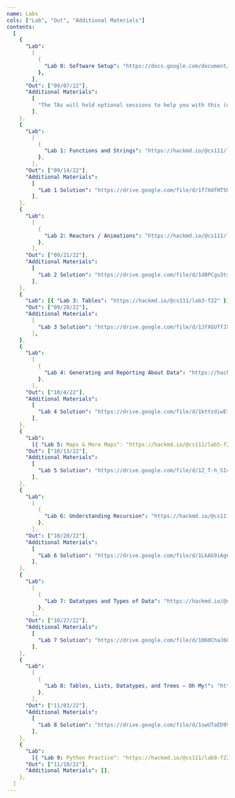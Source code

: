 ```yaml
---
name: Labs
cols: ["Lab", "Out", "Additional Materials"]
contents:
  [
    {
      "Lab":
        [
          {
            "Lab 0: Software Setup": "https://docs.google.com/document/d/1N6KcnBEJEDRvWTR_zMNDDPAqywpbg8xs1AJIRxgFXck/edit?usp=sharing",
          },
        ],
      "Out": ["09/07/22"],
      "Additional Materials":
        [
          "The TAs will hold optional sessions to help you with this (or you can do it on your own). See the hours calendar or Ed for the times.",
        ],
    },
    {
      "Lab":
        [
          {
            "Lab 1: Functions and Strings": "https://hackmd.io/@cs111/lab1-f22",
          },
        ],
      "Out": ["09/14/22"],
      "Additional Materials":
        [
          "Lab 1 Solution": "https://drive.google.com/file/d/1f7XdfHT5Umn9ZyIsq-yRfqgifv-qZoFx/view?usp=sharing",
        ],
    },
    {
      "Lab":
        [
          {
            "Lab 2: Reactors / Animations": "https://hackmd.io/@cs111/lab2-f22",
          },
        ],
      "Out": ["09/21/22"],
      "Additional Materials":
        [
          "Lab 2 Solution": "https://drive.google.com/file/d/1d8PCgu3txoRiRDeJnq_uDjRoLFNBVfwv/view?usp=sharing",
        ],
    },
    {
      "Lab": [{ "Lab 3: Tables": "https://hackmd.io/@cs111/lab3-f22" }],
      "Out": ["09/28/22"],
      "Additional Materials":
        [
          "Lab 3 Solution": "https://drive.google.com/file/d/1JfXGUffJXn3fsRvDMwdKsiWh02xZh4bf/view?usp=sharing",
        ],
    },
    {
      "Lab":
        [
          {
            "Lab 4: Generating and Reporting About Data": "https://hackmd.io/@cs111/lab4-f22",
          },
        ],
      "Out": ["10/4/22"],
      "Additional Materials":
        [
          "Lab 4 Solution": "https://drive.google.com/file/d/1ktYzdiwEtSt5Qxz_P3QqZ59YBcfWMZIQ/view?usp=sharing",
        ],
    },
    {
      "Lab":
        [{ "Lab 5: Maps & More Maps": "https://hackmd.io/@cs111/lab5-f22" }],
      "Out": ["10/13/22"],
      "Additional Materials":
        [
          "Lab 5 Solution": "https://drive.google.com/file/d/1Z_T-h_SIco0A_E3b51XVkAVkp_wYiDLK/view?usp=sharing",
        ],
    },
    {
      "Lab":
        [
          {
            "Lab 6: Understanding Recursion": "https://hackmd.io/@cs111/lab6-f22",
          },
        ],
      "Out": ["10/20/22"],
      "Additional Materials":
        [
          "Lab 6 Solution": "https://drive.google.com/file/d/1LkAG9iAg6jnoGgBs0sluMh4jbXq68A2U/view?usp=sharing",
        ],
    },
    {
      "Lab":
        [
          {
            "Lab 7: Datatypes and Types of Data": "https://hackmd.io/@cs111/lab7-f22",
          },
        ],
      "Out": ["10/27/22"],
      "Additional Materials":
        [
          "Lab 7 Solution": "https://drive.google.com/file/d/1060ChaJ606S1K07OdgHu4RwY0ZVgm4Od/view?usp=sharing",
        ],
    },
    {
      "Lab":
        [
          {
            "Lab 8: Tables, Lists, Datatypes, and Trees – Oh My!": "https://hackmd.io/@cs111/lab8-f22",
          },
        ],
      "Out": ["11/03/22"],
      "Additional Materials":
        [
          "Lab 8 Solution": "https://drive.google.com/file/d/1swUTaED9VkV4r00K_f7--ovyrNZq0bE-/view?usp=sharing",
        ],
    },
    {
      "Lab":
        [{ "Lab 9: Python Practice": "https://hackmd.io/@cs111/lab9-f22" }],
      "Out": ["11/10/22"],
      "Additional Materials": [],
    },
  ]
---
```

